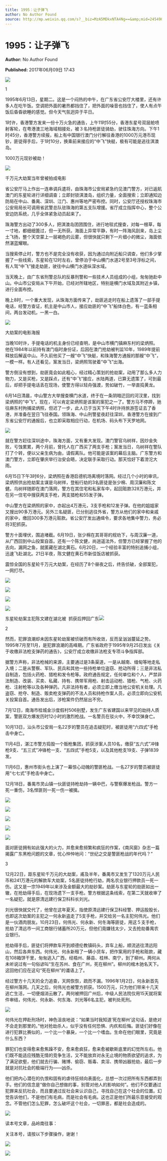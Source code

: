```yaml
---
title: 1995：让子弹飞
author: No Author Found
source: http://mp.weixin.qq.com/s?__biz=MzA5MDkxNTA4Ng==&amp;mid=2454906142&amp;idx=1&amp;sn=ac7d4e67a89c41df5fd147c776b875c2&amp;chksm=87a22d7fb0d5a469844ecd0dd705898713c7d665c84b3282bf77f19340033c5ec2cfd7443e45#rd
---
```


# 1995：让子弹飞

**Author:** No Author Found

**Published:** 2017年06月09日 17:43

![](http://mmbiz.qpic.cn/mmbiz_jpg/PJWG74pLsMY6VjSs8icl92DouG8adAGS0ibIkmicA6dYrXchQel1ic3LTtD572I9r9sbW2tOnBvpibgicAXRcdc4p5aA/0?wx_fmt=jpeg)

1

1995年6月13日，星期二。这是一个闷热的中午，在广东省公安厅大楼里，还有许多人在吃午饭。空调把外面的暑热都挡住了，把外面的噪音也挡住了，使人有点午饭后昏昏欲睡的感觉。但今天气氛迥异于平日。

1时许，香港警方发来一份十万火急的通告，上午11时55分，香港东星号双层舱喷射客轮，在粤港澳三地海域相接处，被３名持枪匪徒骑劫，驶往珠海方向。下午1时45分，香港警方续报，船上有中国银行澳门分行解往香港的1000万元港币现钞，匪徒得手后，于1时10分，换乘前来接应的“中飞”快艇，极有可能是逃往淇澳岛。

1000万元现钞被劫！

![](http://mmbiz.qpic.cn/mmbiz_jpg/PJWG74pLsMaMPx9Yibn2pKgCQOH0P1QttG3OEuHIAom8RId5UYZiacslL7lMOpxz7l49OyGzODEYJyGeibRDZkrxQ/0?wx_fmt=jpeg)



千万元大劫案当年曾被拍成电影

省公安厅马上作出一连串调兵遣将，由珠海市公安局紧急约见澳门警方，对已返航澳门的东星轮进行详细调查；立即封锁淇澳岛，组织力量，全面搜索；立即通知边防局在中山、番禺、深圳、江门、惠州等地严密布控。同时，公安厅还授权珠海市公安局局长可调用省武警总队驻珠海的第五支队增援。省厅成立指挥中心，整个公安边防系统，几乎全体紧急动员起来了。

珠海警方出动了300多人，把淇澳岛团团围住，进行地毯式搜查，对每一根草，每一寸地，都细细篦过，但一无所获。海面上异常平静，有时一阵海风刮来，岛上尘土飞扬，整个天空蒙上一层褐色的云雾，但很快就只剩下一片细小的微尘，海面依然湛蓝耀眼。

当搜索停止时，警方也不是完全没有收获，因为通过向附近船只调查，他们多少掌握了一些线索，东星轮在12时左右，曾停泊于中山横门水道2号至3号浮标之间，有人驾“中飞”接走劫匪，驶往中山横门水道纵深水域。

当天晚上，由广东省刑警总队的反暴刑警和一些技术人员组成的小组，匆匆驰赴中山。中山市公安局从下午开始，已经对所辖地区，特别是横门水域及其附近乡镇，进行全面布控。

晚上8时，一个重大发现，从珠海方面传来了，劫匪逃走时在船上遗落了一部手提电话，经警方查证，机主是中山市人，接应劫匪的“中飞”船体白色，有一蓝条相间，两台发动机，一黑一白。

![](http://mmbiz.qpic.cn/mmbiz_jpg/PJWG74pLsMaMPx9Yibn2pKgCQOH0P1QttxUCrYTZ0DBQD2naHsajLFrbt5SlPK3icFHibXPNbxD3nCKnkibt1JsjiaA/0?wx_fmt=jpeg)



大劫案的电影海报

当晚10时许，手提电话的机主身份已经查明，是中山市横门镇麻东村的梁炳照。他在1984年以前持有澳门临时身份证，后因在澳门抢劫被判监10年，1989年提前释放后解返中山。不久前他买了一艘“中飞”快艇，和珠海警方通报的那艘“中飞”，一模一样。有人还看见，案发当日，梁炳照驾驶着“中飞”出海。

警方倒没有想到，劫匪竟会如此粗心，经过精心策划的抢劫案，动用了那么多人力物力，又是买枪，又是踩点，还有“中飞”接应，水陆两道，已算无遗策了，可到最后，却把手提电话丢在现场，使警方得以轻舟强渡，势如破竹，一举直捣黄龙。

6月14日清晨，中山警方大举搜查横门水道，终于在一条阴暗迂回的河汊里，找到梁炳照的“中飞”。现在，可以肯定梁炳照是该案的案犯之一了。警方马不停蹄，驰往麻东村拘捕梁炳照，但迟了一步，此人已于当天下午4时许持旅游签证去了香港，并准备在翌日飞往泰国。领珠海、中山刑警星夜赶往深圳，香港警方在接到广东省公安厅的通报后，也立即采取相应行动，在机场、码头布下天罗地网。

![](http://mmbiz.qpic.cn/mmbiz_jpg/PJWG74pLsMaMPx9Yibn2pKgCQOH0P1QttrDR86yngCvl1woiaPY49OcMaabicOMrENV1lzr9f8rtxuRUQeaeZp8FQ/0?wx_fmt=jpeg)



就在警方赶往深圳途中，珠海方面，又有重大发现。澳门警官乌树祥，因炒金失败，亏蚀累累，两个月前，曾托人在广西买了两支手枪；案发当日，乌树祥在警队打了个转，便以父亲生病为由，请假离队。他可能是该案的幕后主脑。广东警方和澳门警方，立即在肇庆举行治安会晤，决定联手采取行动。那天恰好下着滂沱大雨。

6月15日下午3时6分，梁炳照在香港启德机场离境时落网。经过几个小时的审讯，梁炳照供出抢劫案主谋是乌树祥，登船行劫的3名匪徒是张少棉、周汉廉和陈文健。乌树祥随即在澳门落网，警方在其住宅和私家车中，起回赃款328万港元，并在另一住宅中搜获两支手枪，两支猎枪和55发子弹。

中山警方在梁炳照的家中，亦起出4万港元，3支手枪和12发子弹。在他的姐姐家又搜出90多万港元。另外三名疑匪，已分别逃往外省，警方从他们的家中和亲戚的家中，缴回300多万港元赃款。省公安厅发出通缉令，要求各地集中警力，务必将3犯抓获。

警方十面埋伏，围追堵截。6月19日，张少棉在其哥哥的规劝下，与周汉廉一道，从广西回到中山投案自首。还有一个陈文健，尚逍遥法外，但警方已经掌握了他的去向，漏网之鱼，就匿藏在湖北黄石。6月20日，一个经验丰富的特别追捕小组，迅速飞赴湖北。21日半夜，陈文健在黄石市新佳饭店被抓获。

震惊全国的东星轮千万元大劫案，在经历了8个昼夜之后，终告侦破，全部案犯，一网打尽。

![](http://mmbiz.qpic.cn/mmbiz_png/iaGswicCbWm68wqkrhpohAEVEY19KskydsgCj4bAIOIweJLuVqWUtgS3cme3F0TdoxZz7KXZZdgUwscrfugwNE1Q/0?wx_fmt=png)

![](http://mmbiz.qpic.cn/mmbiz_png/iaGswicCbWm68wqkrhpohAEVEY19KskydsgCj4bAIOIweJLuVqWUtgS3cme3F0TdoxZz7KXZZdgUwscrfugwNE1Q/0?wx_fmt=png)

![](http://mmbiz.qpic.cn/mmbiz_jpg/PJWG74pLsMaMPx9Yibn2pKgCQOH0P1QttfJoMehgibXtRBQZfLYK8kKKcu6QH4xQPFsTNcQv0DzY0FPCQaKJP7VA/0?wx_fmt=jpeg)

![](http://mmbiz.qpic.cn/mmbiz_png/iaGswicCbWm68wqkrhpohAEVEY19KskydsgCj4bAIOIweJLuVqWUtgS3cme3F0TdoxZz7KXZZdgUwscrfugwNE1Q/0?wx_fmt=png)

东星轮劫案主犯陈文建在湖北被  抓获后押回广东![](http://mmbiz.qpic.cn/mmbiz_png/iaGswicCbWm68wqkrhpohAEVEY19KskydsgCj4bAIOIweJLuVqWUtgS3cme3F0TdoxZz7KXZZdgUwscrfugwNE1Q/0?wx_fmt=png)



2

然而，犯罪浪潮却未因东星轮劫案被侦破而有所收敛，反而呈汹汹蔓延之势。1995年7月至11月，是犯罪浪潮的高峰期。广东省政府于1995年9月25日发出《关于收缴非法枪支弹药的通告》，公安厅成立收缴非法枪支专项斗争指挥部。

据警方声称，非法枪械的来源，主要通过是3条渠道，一是从越南、缅甸等地走私入境；二是从警察、军队、民兵和其他一些持枪单位盗窃、抢动所得；三是非法私自制造，包括火药枪、猎枪和发令枪等。政府通告规定，任何单位和个人，严禁非法制造、改装、买卖、私藏、持有、携带军用枪、射击运动枪、猎枪、气枪、火药枪、注射枪等以及各种弹药。凡非法持有者，必须立即上缴当地公安机关处理。凡盗窃、抢夺、制造、贩卖枪支弹药的不法人员和持枪作案人员，必须立即向公安机关投案自首。通告发出后，涉枪案件仍然层出不穷。

7月12日，南海市桂城金沙度假村506别墅，发生广东省建国以来罕见的劫持人质案，警匪双方爆发历时12小时的激烈枪战。一名警员在驳火中，不幸饮弹身亡。

10月13日，汕头市公安局一名22岁的警员在追击疑犯时，被匪徒用“六四式”手枪击中身亡。

11月4日，湛江市警方捣毁一个贩枪集团，抓获涉案人员10名，缴获“五六式”冲锋枪9支、“五三式”冲锋枪一支、“五四式”手枪5支，以及其他枪支19支、子弹1839发。

11月6日，惠州市街头也上演了一幕惊心动魄的警匪枪战。一名27岁的警员被匪徒用“七七式”手枪击中身亡。

12月18日，番禺市灵山镇一伙匪徒持枪劫持一辆中巴，与警察爆发枪战。警方一死一重伤，3名悍匪则一死一伤一被擒。

![](http://mmbiz.qpic.cn/mmbiz_png/iaGswicCbWm68wqkrhpohAEVEY19KskydsgCj4bAIOIweJLuVqWUtgS3cme3F0TdoxZz7KXZZdgUwscrfugwNE1Q/0?wx_fmt=png)

![](http://mmbiz.qpic.cn/mmbiz_png/iaGswicCbWm68wqkrhpohAEVEY19KskydsgCj4bAIOIweJLuVqWUtgS3cme3F0TdoxZz7KXZZdgUwscrfugwNE1Q/0?wx_fmt=png)

![](http://mmbiz.qpic.cn/mmbiz_jpg/PJWG74pLsMaMPx9Yibn2pKgCQOH0P1QttPx02ms6CFYkXUeLDz9qo8w3TkSibiceNhauC7k3t5M1va3D0XDl6JsGQ/0?wx_fmt=jpeg)

![](http://mmbiz.qpic.cn/mmbiz_png/iaGswicCbWm68wqkrhpohAEVEY19KskydsgCj4bAIOIweJLuVqWUtgS3cme3F0TdoxZz7KXZZdgUwscrfugwNE1Q/0?wx_fmt=png)

![](http://mmbiz.qpic.cn/mmbiz_png/iaGswicCbWm68wqkrhpohAEVEY19KskydsgCj4bAIOIweJLuVqWUtgS3cme3F0TdoxZz7KXZZdgUwscrfugwNE1Q/0?wx_fmt=png)



面对匪徒拥有如此强大的火力，并愈来愈频繁和疯狂的作案，《南风窗》杂志一篇揭露广东黑枪问题的文章，忧心忡忡地问：“世纪之交是警匪枪战的年代吗？”

3

12月22日，距东星轮千万元的大劫案，甫及半年，番禺市又发生了1320万元人民币和241万港元的解款车大劫案，5名匪徒持枪行劫，两名农业银行押款员一死一伤。这又是一宗1949年以来涉及金额最大的劫钞案。劫匪与东星轮的劫匪如出一辙，在抢劫得手后，在现场遗下一支手枪。警方根据这条线索，在第二天就收审了一名疑犯，就是原清远建行保卫科科长刘光。

刘光很快就交代了，他曾在这年夏天，指使原清远建行保卫科经警、押运股股长，也即这次劫案的主犯之一何永新盗走了5支手枪，并交给另一名主犯何伟光。他们是一伙酒肉朋友。10月23日，何伟光、何永新、何冬海等匪徒，用这５支手枪，抢劫了清远市一间工商银行储蓄所20万元，但他们竟嫌钱太少，又去抢劫番禺农业银行。

抢劫得手后，匪徒们将押款车开到顺德伦教镇码头，弃车上船，顺流逃往清远阳山，然后各奔东西。何伟光、何永新租了一辆小货车，把作案用的手枪和赃款，藏在108箱饼干里，匆匆逃入广西，经梧州、藤县、桂林、南宁，到了柳州。两何从未听说过有一句俗谚叫“生在苏州、食在广州，死在柳州”。柳州的棺木驰名天下。这回他们应在这句“死在柳州”的谶语上了。

经过警方十几天的全力追查，天网恢恢，疏而不漏。1996年1月2日，何永新首先在柳州落网。几天之后，何伟光也被警方抓获。1500万元，只为他们带来十几天逃亡生活，一切便烟消云散了。两何被押回广州后，中级人民法院仅用15天就将案件审结，何伟光、何永新、何东海、刘光等6名主犯，被判处死刑。

![](http://mmbiz.qpic.cn/mmbiz_jpg/PJWG74pLsMaMPx9Yibn2pKgCQOH0P1Qtt3QRyS2NEHjFluYDOWO05xiajd1zP7YlGR9joGcbFcTaJRibAeL4icNBNA/0?wx_fmt=jpeg)



何伟光在押赴刑场时，神色沮丧地说：“如果当时我知道‘死在柳州’这句话，是绝对不会走到那里的。”他对抢劫杀人，似乎没有任何恐惧、内疚和后悔。匪徒们好像在进行犯罪比赛似的，一个比一个暴戾，一个比一个嗜血。生命在他们眼里，究竟是什么东西？

罪犯们也变得愈来愈焦躁不安，愈来愈疯狂，愈来愈被歇斯底里的幻觉所左右。他们既不能适应残酷无情的竞争生活，又不能放弃对永无止境的物质欲望的追求，为了满足欲壑，他们就去行骗、赌博、偷窃、贩毒、卖淫、携带凶器抢劫，最后一步就是对抗社会的极端行为——凶杀。

他们把内心潜在的仇恨和固有的虐待狂倾向表面化，总想一次过把所有东西都弄到手。他们的信念是“做你自己想做的事，别管对他人的影响如何”。他们不仅要通过犯罪来反抗社会，而且要通过反社会来认识自己，寻找自己在这个社会的位置。幻觉告诉他们，不是他们有毛病，而是社会有毛病。这也正是他们所最乐意接受的观念。不管他们怎么犯罪，怎么破坏这个社会，一切罪恶，都是社会造成的。

![](http://mmbiz.qpic.cn/mmbiz_gif/PJWG74pLsMYf2b50xFTbTsibmjv5gNVOxZegUj8mrKtpuzCpBAYnQw9duHfIcNnUzicicnGUSv4EWPSTRAPvV9g3w/0?wx_fmt=gif)

读本号文章，品岭南往事：

关注本号，请按以下步骤操作，谢谢！

![](http://mmbiz.qpic.cn/mmbiz_png/PJWG74pLsMbxzxSWsbSxWa401icEeDUWiawxAxbdgTq3LmtribGicfmgEgabFONInhdrQRwY9Y4pmxRGlAoaQAaMDA/0?wx_fmt=png)

![](http://mmbiz.qpic.cn/mmbiz/VpdnhfqW1tHiaE663KuRJKx2F8Es4Dl3ldFKq1wDkFTpwJWDtmM8ib9H8G77XS0055Vd4jia7Fy4mZohKdg2iagJoQ/0)



